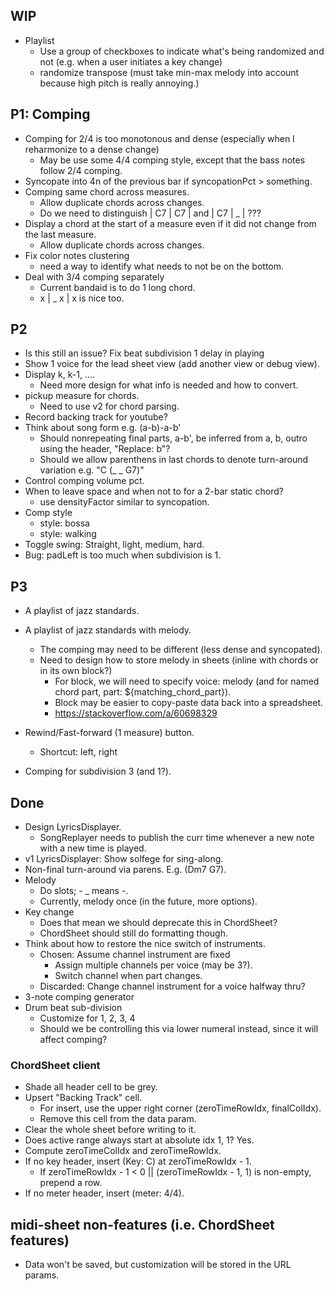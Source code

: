
## WIP

- Playlist
  - Use a group of checkboxes to indicate what's being randomized and not (e.g. when a user initiates a key change)
  - randomize transpose (must take min-max melody into account because high pitch is really annoying.)

## P1: Comping

- Comping for 2/4 is too monotonous and dense (especially when I reharmonize to a dense change)
  - May be use some 4/4 comping style, except that the bass notes follow 2/4 comping.
- Syncopate into 4n of the previous bar if syncopationPct > something.
- Comping same chord across measures.
  - Allow duplicate chords across changes.
  - Do we need to distinguish | C7 | C7 | and | C7 | _ | ???
- Display a chord at the start of a measure even if it did not change from the last measure.
  - Allow duplicate chords across changes.
- Fix color notes clustering
  - need a way to identify what needs to not be on the bottom.
- Deal with 3/4 comping separately
  - Current bandaid is to do 1 long chord.
  - x | _ x | x is nice too.


## P2

- Is this still an issue? Fix beat subdivision 1 delay in playing
- Show 1 voice for the lead sheet view (add another view or debug view).
- Display k, k-1, ....
  - Need more design for what info is needed and how to convert.
- pickup measure for chords.
  - Need to use v2 for chord parsing.
- Record backing track for youtube?
- Think about song form e.g. (a-b)-a-b'
  - Should nonrepeating final parts, a-b', be inferred from a, b, outro using the header, "Replace: b"?
  - Should we allow parenthens in last chords to denote turn-around variation e.g. "C (_ _ G7)"
- Control comping volume pct.
- When to leave space and when not to for a 2-bar static chord?
  - use densityFactor similar to syncopation.
- Comp style
  - style: bossa
  - style: walking
- Toggle swing: Straight, light, medium, hard.
- Bug: padLeft is too much when subdivision is 1.

## P3

- A playlist of jazz standards.
- A playlist of jazz standards with melody.
  - The comping may need to be different (less dense and syncopated).
  - Need to design how to store melody in sheets (inline with chords or in its own block?)
    - For block, we will need to specify voice: melody (and for named chord part, part: ${matching_chord_part}).
    - Block may be easier to copy-paste data back into a spreadsheet.
    - https://stackoverflow.com/a/60698329

- Rewind/Fast-forward (1 measure) button.
  - Shortcut: left, right
- Comping for subdivision 3 (and 1?).

## Done

- Design LyricsDisplayer.
  - SongReplayer needs to publish the curr time whenever a new note with a new time is played.
- v1 LyricsDisplayer: Show solfege for sing-along.
- Non-final turn-around via parens. E.g. (Dm7 G7).
- Melody
  - Do slots; - _ means -.
  - Currently, melody once (in the future, more options).
- Key change
  - Does that mean we should deprecate this in ChordSheet?
  - ChordSheet should still do formatting though.
- Think about how to restore the nice switch of instruments.
  - Chosen: Assume channel instrument are fixed
    - Assign multiple channels per voice (may be 3?).
    - Switch channel when part changes.
  - Discarded: Change channel instrument for a voice halfway thru?
- 3-note comping generator
- Drum beat sub-division
  - Customize for 1, 2, 3, 4
  - Should we be controlling this via lower numeral instead, since it will affect comping?

### ChordSheet client

- Shade all header cell to be grey.
- Upsert "Backing Track" cell.
  - For insert, use the upper right corner (zeroTimeRowIdx, finalColIdx).
  - Remove this cell from the data param.
- Clear the whole sheet before writing to it.
- Does active range always start at absolute idx 1, 1? Yes.
- Compute zeroTimeColIdx and zeroTimeRowIdx.
- If no key header, insert (Key: C) at zeroTimeRowIdx - 1.
  - If zeroTimeRowIdx - 1 < 0 || (zeroTimeRowIdx - 1, 1) is non-empty, prepend a row.
- If no meter header, insert (meter: 4/4).

## midi-sheet non-features (i.e. ChordSheet features)

- Data won't be saved, but customization will be stored in the URL params.